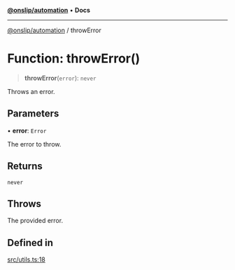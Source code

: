 [**@onslip/automation**](../README.md) • **Docs**

***

[@onslip/automation](../README.md) / throwError

# Function: throwError()

> **throwError**(`error`): `never`

Throws an error.

## Parameters

• **error**: `Error`

The error to throw.

## Returns

`never`

## Throws

The provided error.

## Defined in

[src/utils.ts:18](https://github.com/Onslip/automation/blob/47b008bfb3ccb6dbb1859ced61d380ee630ff6ad/src/utils.ts#L18)

